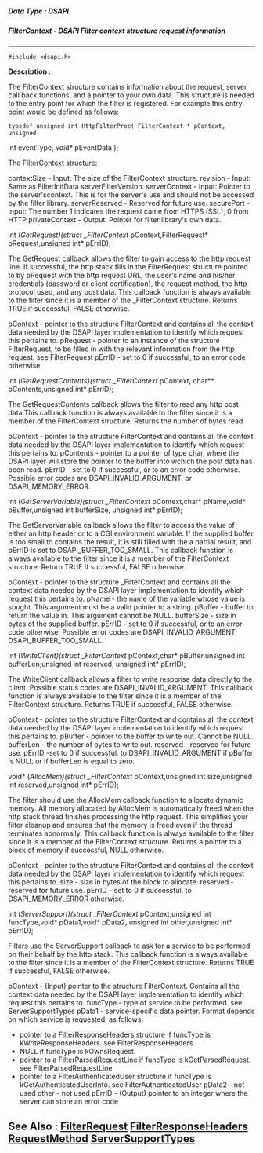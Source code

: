 ##### Data Type : DSAPI
##### FilterContext - DSAPI Filter context structure request information
---
```
#include <dsapi.h>
```
**Description :**

The FilterContext structure contains information about the request, server call 
back functions, and a pointer to your own data.  This structure is needed to 
the entry point for which the filter is registered.  For example this entry 
point would be defined as follows:
	
	typedef unsigned int HttpFilterProc( FilterContext * pContext, unsigned 
int eventType, void* pEventData );

The FilterContext structure:

contextSize  - Input:  The size of the FilterContext structure.
revision  - Input:  Same as FilterInitData serverFilterVersion.
serverContext - Input:  Pointer to the server'scontext.  This is for the 
server's use and should not be accessed by the filter library.
serverReserved -   Reserved for future use.
securePort  - Input:  The number 1 indicates the request came from HTTPS (SSL), 
0 from HTTP
privateContext - Output: Pointer for filter library's own data.


int (*GetRequest)(struct _FilterContext* pContext,FilterRequest* 
pRequest,unsigned int* pErrID);

The GetRequest callback allows the filter to gain access to the http request 
line. If successful, the http stack fills in the FilterRequest structure 
pointed to by pRequest with the http request URL, the user's name and his/her 
credentials (password or client certification), the request method, the http 
protocol used, and any post data. This callback function is always available to 
the filter since it is a member of the _FilterContext structure.
Returns TRUE if successful, FALSE otherwise.

pContext - pointer to the structure FilterContext and contains all the context 
data needed by the DSAPI layer implementation to identify which request this 
pertains to.
pRequest - pointer to an instance of the structure FilterRequest, to be filled 
in with the relevant information from the http request. see FilterRequest
pErrID - set to 0 if successful, to an error code otherwise.



int (*GetRequestContents)(struct _FilterContext* pContext, char** 
pContents,unsigned int* pErrID);

The GetRequestContents callback allows the filter to read any http post 
data.This callback function is always available to the filter since it is a 
member of the FilterContext structure.
Returns the number of bytes read.

pContext - pointer to the structure FilterContext and contains all the context 
data needed by the DSAPI layer implementation to identify which request this 
pertains to.
pContents - pointer to a pointer of type char, where the DSAPI layer will store 
the pointer to the buffer into wchich the post data has been read.
pErrID - set to 0 if successful, or to an error code otherwise. Possible error 
codes are DSAPI_INVALID_ARGUMENT, or DSAPI_MEMORY_ERROR.



int (*GetServerVariable)(struct _FilterContext* pContext,char* pName,void* 
pBuffer,unsigned int bufferSize,
                        unsigned int* pErrID); 
	
The GetServerVariable callback allows the filter to access the value of either 
an http header or to a CGI environment variable. If the supplied buffer is too 
small to contains the result, it is still filled with the a partial result, and 
pErrID is set to DSAPI_BUFFER_TOO_SMALL. This callback function is always 
available to the filter since it is a member of the FilterContext structure.
Return TRUE if successful, FALSE otherwise.

pContext - pointer to the structure _FilterContext and contains all the context 
data needed by the DSAPI layer implementation to identify which request this 
pertains to.
pName - the name of the variable whose value is sought. This argument must be a 
valid pointer to a string.
pBuffer - buffer to return the value in. This argument cannot be NULL.
bufferSize - size in bytes of the supplied buffer.
pErrID - set to 0 if successful, or to an error code otherwise. Possible error 
codes are DSAPI_INVALID_ARGUMENT, DSAPI_BUFFER_TOO_SMALL.



int (*WriteClient)(struct _FilterContext* pContext,char* pBuffer,unsigned int 
bufferLen,unsigned int reserved,
                        unsigned int* pErrID);

The WriteClient callback allows a filter to write response data directly to the 
client. Possible status codes are DSAPI_INVALID_ARGUMENT. This callback 
function is always available to the filter since it is a member of the 
FilterContext structure.
Returns TRUE if successful, FALSE otherwise.

pContext - pointer to the structure FilterContext and contains all the context 
data needed by the DSAPI layer implementation to identify which request this 
pertains to.
pBuffer - pointer to the buffer to write out. Cannot be NULL.
bufferLen - the number of bytes to write out.
reserved - reserved for future use.
pErrID -set to 0 if successful, to DSAPI_INVALID_ARGUMENT if pBuffer is NULL or 
if bufferLen is equal to zero.



void* (*AllocMem)(struct _FilterContext* pContext,unsigned int size,unsigned 
int reserved,unsigned int* pErrID);

The filter should use the AllocMem callback function to allocate dynamic 
memory. All memory allocated by AllocMem is automatically freed when the http 
stack thread finishes processing the http request. This simplifies your filter 
cleanup and ensures that the memory is freed even if the thread terminates 
abnormally. This callback function is always available to the filter since it 
is a member of the FilterContext structure.
Returns a pointer to a block of memory if successful, NULL otherwise.

pContext - pointer to the structure FilterContext and contains all the context 
data needed by the DSAPI layer implementation to identify which request this 
pertains to.
size - size in bytes of the block to allocate.
reserved - reserved for future use.
pErrID - set to 0 if successful, to DSAPI_MEMORY_ERROR otherwise.



int (*ServerSupport)(struct _FilterContext* pContext,unsigned int 
funcType,void* pData1,void* pData2,
	             unsigned int other,unsigned int* pErrID);

Filters use the ServerSupport callback to ask for a service to be performed on 
their behalf by the http stack. This callback function is always available to 
the filter since it is a member of the FilterContext structure.
Returns TRUE if successful, FALSE otherwise.

pContext - (Input) pointer to the structure FilterContext.  Contains all the 
context data needed by the DSAPI layer implementation to identify which request 
this pertains to.
funcType  - type of service to be performed. see ServerSupportTypes
pData1 - service-specific data pointer.  Format depends on which service is 
requested, as follows:
- pointer to a FilterResponseHeaders structure if funcType is 
kWriteResponseHeaders.  see FilterResponseHeaders
- NULL if funcType is kOwnsRequest.
- pointer to a FilterParsedRequestLine if funcType is kGetParsedRequest.  see 
FilterParsedRequestLine 
- pointer to a FilterAuthenticatedUser structure if funcType is 
kGetAuthenticatedUserInfo.  see FilterAuthenticatedUser 
pData2 - not used 
other - not used 
pErrID - (Output) pointer to an integer where the server can store an error code


**See Also :**
[FilterRequest](/reference/Data/FilterRequest)
[FilterResponseHeaders](/reference/Data/FilterResponseHeaders)
[RequestMethod](/reference/Data/RequestMethod)
[ServerSupportTypes](/reference/Data/ServerSupportTypes)
---
